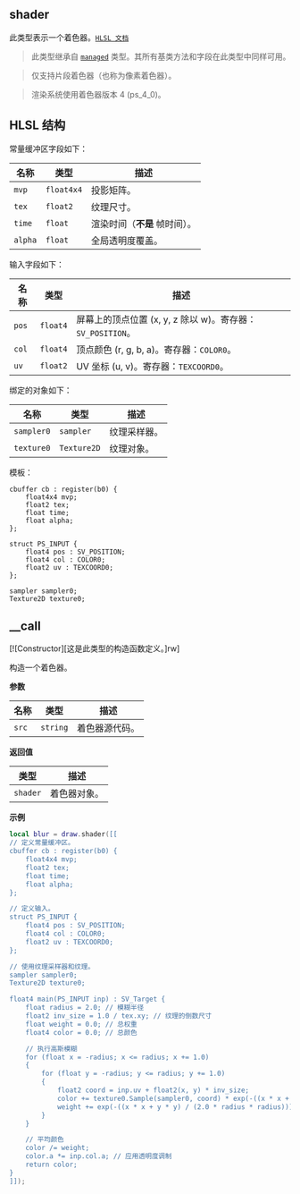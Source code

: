 ## shader

此类型表示一个着色器。[`HLSL 文档`](https://learn.microsoft.com/zh-cn/windows/win32/direct3dhlsl/dx-graphics-hlsl-reference)

> 此类型继承自 [`managed`](/api/draw/managed "此类型表示一个托管对象。你不能直接创建此类型的实例。") 类型。其所有基类方法和字段在此类型中同样可用。

> 仅支持片段着色器（也称为像素着色器）。

> 渲染系统使用着色器版本 4 (ps_4_0)。

## HLSL 结构
常量缓冲区字段如下：

| 名称 | 类型 | 描述 |
| ---- | ---- | ----------- |
| `mvp` | `float4x4` | 投影矩阵。 |
| `tex` | `float2` | 纹理尺寸。 |
| `time` | `float` | 渲染时间（**不是** 帧时间）。 |
| `alpha` | `float` | 全局透明度覆盖。 |

输入字段如下：

| 名称 | 类型 | 描述 |
| ---- | ---- | ----------- |
| `pos` | `float4` | 屏幕上的顶点位置 (x, y, z 除以 w)。寄存器：`SV_POSITION`。 |
| `col` | `float4` | 顶点颜色 (r, g, b, a)。寄存器：`COLOR0`。 |
| `uv` | `float2` | UV 坐标 (u, v)。寄存器：`TEXCOORD0`。 |

绑定的对象如下：

| 名称 | 类型 | 描述 |
| ---- | ---- | ----------- |
| `sampler0` | `sampler` | 纹理采样器。 |
| `texture0` | `Texture2D` | 纹理对象。 |

模板：

```shader
cbuffer cb : register(b0) {
    float4x4 mvp;
    float2 tex;
    float time;
    float alpha;
};

struct PS_INPUT {
    float4 pos : SV_POSITION;
    float4 col : COLOR0;
    float2 uv : TEXCOORD0;
};

sampler sampler0;
Texture2D texture0;
```

## __call

[![Constructor][这是此类型的构造函数定义。]rw]

构造一个着色器。

**参数**

| 名称 | 类型 | 描述 |
| ---- | ---- | ----------- |
| `src` | `string` | 着色器源代码。 |

**返回值**

| 类型 | 描述 |
| ---- | ----------- |
| `shader` | 着色器对象。 |

**示例**

```lua
local blur = draw.shader([[
// 定义常量缓冲区。
cbuffer cb : register(b0) {
    float4x4 mvp;
    float2 tex;
    float time;
    float alpha;
};

// 定义输入。
struct PS_INPUT {
    float4 pos : SV_POSITION;
    float4 col : COLOR0;
    float2 uv : TEXCOORD0;
};

// 使用纹理采样器和纹理。
sampler sampler0;
Texture2D texture0;

float4 main(PS_INPUT inp) : SV_Target {
    float radius = 2.0; // 模糊半径
    float2 inv_size = 1.0 / tex.xy; // 纹理的倒数尺寸
    float weight = 0.0; // 总权重
    float4 color = 0.0; // 总颜色

    // 执行高斯模糊
    for (float x = -radius; x <= radius; x += 1.0)
    {
        for (float y = -radius; y <= radius; y += 1.0)
        {
            float2 coord = inp.uv + float2(x, y) * inv_size;
            color += texture0.Sample(sampler0, coord) * exp(-((x * x + y * y) / (2.0 * radius * radius)));
            weight += exp(-((x * x + y * y) / (2.0 * radius * radius)));
        }
    }

    // 平均颜色
    color /= weight;
    color.a *= inp.col.a; // 应用透明度调制
    return color;
}
]]);
```